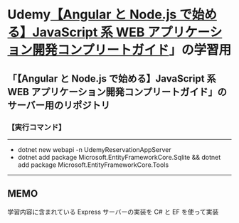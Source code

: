 # Udemy[【Angular と Node.js で始める】JavaScript 系 WEB アプリケーション開発コンプリートガイド](https://www.udemy.com/course/angular-nodejs-web)」の学習用

## 「【Angular と Node.js で始める】JavaScript 系 WEB アプリケーション開発コンプリートガイド」のサーバー用のリポジトリ

### 【実行コマンド】

---

- dotnet new webapi -n UdemyReservationAppServer
- dotnet add package Microsoft.EntityFrameworkCore.Sqlite && dotnet add package Microsoft.EntityFrameworkCore.Tools

---

## MEMO

学習内容に含まれている Express サーバーの実装を C# と EF を使って実装
